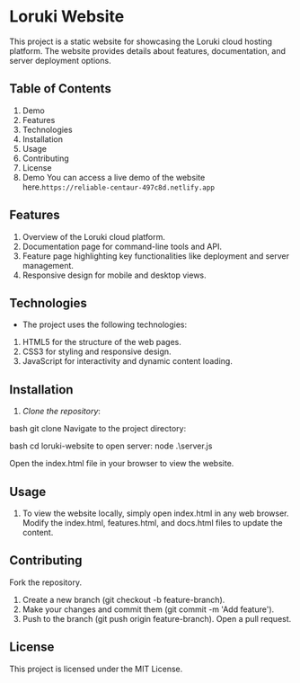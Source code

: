 # Loruki Website

This project is a static website for showcasing the Loruki cloud hosting platform. The website provides details about features, documentation, and server deployment options.

## Table of Contents

1. Demo
2. Features
3. Technologies
4. Installation
5. Usage
6. Contributing
7. License
8. Demo
   You can access a live demo of the website here.`https://reliable-centaur-497c8d.netlify.app `

## Features

1. Overview of the Loruki cloud platform.
2. Documentation page for command-line tools and API.
3. Feature page highlighting key functionalities like deployment and server management.
4. Responsive design for mobile and desktop views.

## Technologies

- The project uses the following technologies:

1. HTML5 for the structure of the web pages.
2. CSS3 for styling and responsive design.
3. JavaScript for interactivity and dynamic content loading.

## Installation

1. *Clone the repository*:

bash
git clone <repository-url>
Navigate to the project directory:

bash
cd loruki-website
to open server: node .\server.js

Open the index.html file in your browser to view the website.


## Usage

1. To view the website locally, simply open index.html in any web browser.
   Modify the index.html, features.html, and docs.html files to update the content.

## Contributing

Fork the repository.

1. Create a new branch (git checkout -b feature-branch).
2. Make your changes and commit them (git commit -m 'Add feature').
3. Push to the branch (git push origin feature-branch).
   Open a pull request.

## License

This project is licensed under the MIT License.
